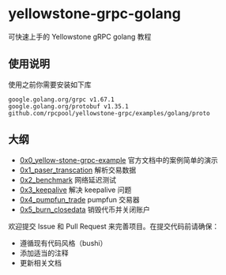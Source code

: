 # yellowstone-grpc-golang
可快速上手的 Yellowstone gRPC  golang 教程

## 使用说明
使用之前你需要安装如下库
```
google.golang.org/grpc v1.67.1  
google.golang.org/protobuf v1.35.1  
github.com/rpcpool/yellowstone-grpc/examples/golang/proto  
```
## 大纲

- [0x0_yellow-stone-grpc-example](./0x0_yellow-stone-grpc-example/readme.md)  官方文档中的案例简单的演示
- [0x1_paser_transcation](./0x1_paser_transcation/readme.md) 解析交易数据
- [0x2_benchmark](./0x2_benchmark/readme.md) 网络延迟测试
- [0x3_keepalive](./0x3_keepalive/readme.md) 解决 keepalive 问题
- [0x4_pumpfun_trade](./0x4_pumpfun_trade/readme.md) pumpfun 交易器
- [0x5_burn_closedata](./0x5_burn_closedata/readme.md) 销毁代币并关闭账户

欢迎提交 Issue 和 Pull Request 来完善项目。在提交代码前请确保：
- 遵循现有代码风格（bushi）
- 添加适当的注释
- 更新相关文档

